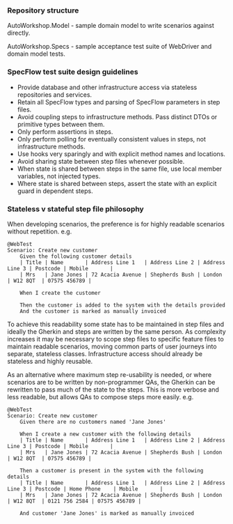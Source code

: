 ### Repository structure

AutoWorkshop.Model - sample domain model to write scenarios against directly.

AutoWorkshop.Specs - sample acceptance test suite of WebDriver and domain model tests.

### SpecFlow test suite design guidelines

- Provide database and other infrastructure access via stateless repositories and services.
- Retain all SpecFlow types and parsing of SpecFlow parameters in step files.
- Avoid coupling steps to infrastructure methods. Pass distinct DTOs or primitive types between them.
- Only perform assertions in steps.
- Only perform polling for eventually consistent values in steps, not infrastructure methods.
- Use hooks very sparingly and with explicit method names and locations.
- Avoid sharing state between step files whenever possible.
- When state is shared between steps in the same file, use local member variables, not injected types.
- Where state is shared between steps, assert the state with an explicit guard in dependent steps.

### Stateless v stateful step file philosophy

When developing scenarios, the preference is for highly readable scenarios without repetition. e.g.

```
@WebTest
Scenario: Create new customer
	Given the following customer details
	| Title | Name       | Address Line 1   | Address Line 2 | Address Line 3 | Postcode | Mobile       |
	| Mrs   | Jane Jones | 72 Acacia Avenue | Shepherds Bush | London         | W12 8QT  | 07575 456789 |

	When I create the customer

	Then the customer is added to the system with the details provided
	And the customer is marked as manually invoiced
```

To achieve this readability some state has to be maintained in step files and ideally the Gherkin and steps are written by the same person. As complexity increases it may be necessary to scope step files to specific feature files to maintain readable scenarios, moving common parts of user journeys into separate, stateless classes. Infrastructure access should already be stateless and highly reusable.

As an alternative where maximum step re-usability is needed, or where scenarios are to be written by non-programmer QAs, the Gherkin can be rewritten to pass much of the state to the steps. This is more verbose and less readable, but allows QAs to compose steps more easily. e.g.

```
@WebTest
Scenario: Create new customer
	Given there are no customers named 'Jane Jones'

	When I create a new customer with the following details
	| Title | Name       | Address Line 1   | Address Line 2 | Address Line 3 | Postcode | Mobile       |
	| Mrs   | Jane Jones | 72 Acacia Avenue | Shepherds Bush | London         | W12 8QT  | 07575 456789 |

	Then a customer is present in the system with the following details
 	| Title | Name       | Address Line 1   | Address Line 2 | Address Line 3 | Postcode | Home Phone    | Mobile       |
	| Mrs   | Jane Jones | 72 Acacia Avenue | Shepherds Bush | London         | W12 8QT  | 0121 756 2584 | 07575 456789 |
  
	And customer 'Jane Jones' is marked as manually invoiced
```
